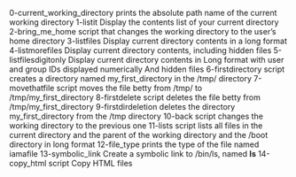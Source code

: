 0-current_working_directory prints the absolute path name of the current working directory
1-listit Display the contents list of your current directory
2-bring_me_home script that changes the working directory to the user’s home directory
3-listfiles Display current directory contents in a long format
4-listmorefiles Display current directory contents, including hidden files
5-listfilesdigitonly Display current directory contents in Long format with user and group IDs displayed numerically And hidden files
6-firstdirectory script creates a directory named my_first_directory in the /tmp/ directory
7-movethatfile script moves the file betty from /tmp/ to /tmp/my_first_directory
8-firstdelete script deletes the file betty from /tmp/my_first_directory
9-firstdirdeletion deletes the directory my_first_directory from the /tmp directory
10-back script changes the working directory to the previous one
11-lists script lists all files in the current directory and the parent of the working directory and the /boot directory in long format
12-file_type prints the type of the file named iamafile
13-symbolic_link Create a symbolic link to /bin/ls, named __ls__
14-copy_html script Copy HTML files

